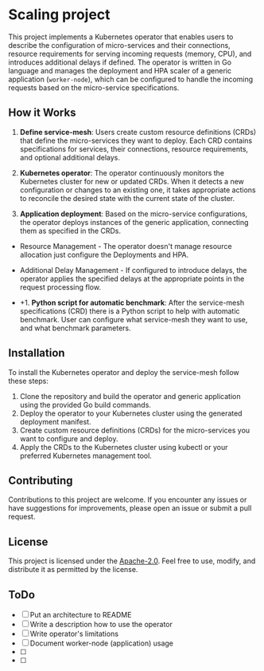 # Scaling project #

This project implements a Kubernetes operator that enables users to describe the configuration of micro-services and their connections, resource requirements for serving incoming requests (memory, CPU), and introduces additional delays if defined. The operator is written in Go language and manages the deployment and HPA scaler of a generic application (`worker-node`), which can be configured to handle the incoming requests based on the micro-service specifications.

## How it Works
1. **Define service-mesh**: Users create custom resource definitions (CRDs) that define the micro-services they want to deploy. Each CRD contains specifications for services, their connections, resource requirements, and optional additional delays.

1. **Kubernetes operator**: The operator continuously monitors the Kubernetes cluster for new or updated CRDs. When it detects a new configuration or changes to an existing one, it takes appropriate actions to reconcile the desired state with the current state of the cluster.

1. **Application deployment**: Based on the micro-service configurations, the operator deploys instances of the generic application, connecting them as specified in the CRDs.
  - Resource Management - The operator doesn't manage resource allocation just configure the Deployments and HPA.
  - Additional Delay Management - If configured to introduce delays, the operator applies the specified delays at the appropriate points in the request processing flow.

- +1. **Python script for automatic benchmark**: After the service-mesh specifications (CRD) there is a Python script to help with automatic benchmark. User can configure what service-mesh they want to use, and what benchmark parameters.

## Installation
To install the Kubernetes operator and deploy the service-mesh follow these steps:

1. Clone the repository and build the operator and generic application using the provided Go build commands.
1. Deploy the operator to your Kubernetes cluster using the generated deployment manifest.
1. Create custom resource definitions (CRDs) for the micro-services you want to configure and deploy.
1. Apply the CRDs to the Kubernetes cluster using kubectl or your preferred Kubernetes management tool.

## Contributing
Contributions to this project are welcome. If you encounter any issues or have suggestions for improvements, please open an issue or submit a pull request.

## License
This project is licensed under the [Apache-2.0](LICENSE). Feel free to use, modify, and distribute it as permitted by the license.

## ToDo ##
- [ ] Put an architecture to README
- [ ] Write a description how to use the operator
- [ ] Write operator's limitations
- [ ] Document worker-node (application) usage 
- [ ] 
- [ ] 

